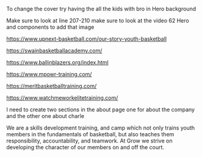 To change the cover try having the all the kids with bro in Hero background

Make sure to look at line 207-210
make sure to look at the video 62 Hero and components to add that image

https://www.upnext-basketball.com/our-story-youth-basketball

https://swainbasketballacademy.com/

https://www.ballinblazers.org/index.html

https://www.mpowr-training.com/

https://meritbasketballtraining.com/

https://www.watchmeworkelitetraining.com/

I need to create two sections in the about page one for about the company and the other one about charle


 We are a skills development training, and camp which not only trains youth members in the fundamentals of basketball, but also teaches them responsibility, accountability, and teamwork. At Grow we strive on developing the character of our members on and off the court. 



